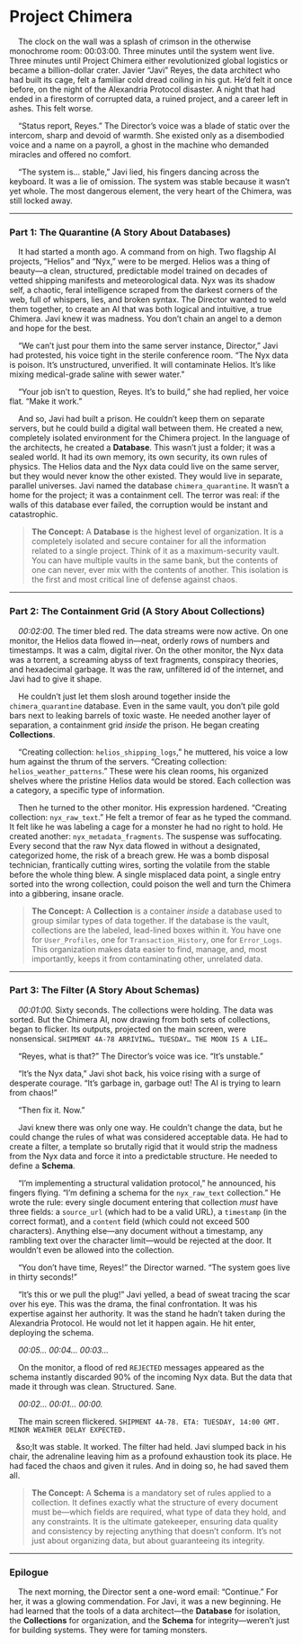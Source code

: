 # Project Chimera

&nbsp;&nbsp;&nbsp;&nbsp;The clock on the wall was a splash of crimson in the otherwise monochrome room: 00:03:00. Three minutes until the system went live. Three minutes until Project Chimera either revolutionized global logistics or became a billion-dollar crater. Javier “Javi” Reyes, the data architect who had built its cage, felt a familiar cold dread coiling in his gut. He’d felt it once before, on the night of the Alexandria Protocol disaster. A night that had ended in a firestorm of corrupted data, a ruined project, and a career left in ashes. This felt worse.

&nbsp;&nbsp;&nbsp;&nbsp;“Status report, Reyes.” The Director’s voice was a blade of static over the intercom, sharp and devoid of warmth. She existed only as a disembodied voice and a name on a payroll, a ghost in the machine who demanded miracles and offered no comfort.

&nbsp;&nbsp;&nbsp;&nbsp;“The system is… stable,” Javi lied, his fingers dancing across the keyboard. It was a lie of omission. The system was stable because it wasn’t yet whole. The most dangerous element, the very heart of the Chimera, was still locked away.

---

### Part 1: The Quarantine (A Story About Databases)

&nbsp;&nbsp;&nbsp;&nbsp;It had started a month ago. A command from on high. Two flagship AI projects, “Helios” and “Nyx,” were to be merged. Helios was a thing of beauty—a clean, structured, predictable model trained on decades of vetted shipping manifests and meteorological data. Nyx was its shadow self, a chaotic, feral intelligence scraped from the darkest corners of the web, full of whispers, lies, and broken syntax. The Director wanted to weld them together, to create an AI that was both logical and intuitive, a true Chimera. Javi knew it was madness. You don’t chain an angel to a demon and hope for the best.

&nbsp;&nbsp;&nbsp;&nbsp;“We can’t just pour them into the same server instance, Director,” Javi had protested, his voice tight in the sterile conference room. “The Nyx data is poison. It’s unstructured, unverified. It will contaminate Helios. It’s like mixing medical-grade saline with sewer water.”

&nbsp;&nbsp;&nbsp;&nbsp;“Your job isn’t to question, Reyes. It’s to build,” she had replied, her voice flat. “Make it work.”

&nbsp;&nbsp;&nbsp;&nbsp;And so, Javi had built a prison. He couldn’t keep them on separate servers, but he could build a digital wall between them. He created a new, completely isolated environment for the Chimera project. In the language of the architects, he created a **Database**. This wasn’t just a folder; it was a sealed world. It had its own memory, its own security, its own rules of physics. The Helios data and the Nyx data could live on the same server, but they would never know the other existed. They would live in separate, parallel universes. Javi named the database `chimera_quarantine`. It wasn’t a home for the project; it was a containment cell. The terror was real: if the walls of this database ever failed, the corruption would be instant and catastrophic.

> **The Concept:** A **Database** is the highest level of organization. It is a completely isolated and secure container for all the information related to a single project. Think of it as a maximum-security vault. You can have multiple vaults in the same bank, but the contents of one can never, ever mix with the contents of another. This isolation is the first and most critical line of defense against chaos.

---

### Part 2: The Containment Grid (A Story About Collections)

&nbsp;&nbsp;&nbsp;&nbsp;*00:02:00.* The timer bled red. The data streams were now active. On one monitor, the Helios data flowed in—neat, orderly rows of numbers and timestamps. It was a calm, digital river. On the other monitor, the Nyx data was a torrent, a screaming abyss of text fragments, conspiracy theories, and hexadecimal garbage. It was the raw, unfiltered id of the internet, and Javi had to give it shape.

&nbsp;&nbsp;&nbsp;&nbsp;He couldn’t just let them slosh around together inside the `chimera_quarantine` database. Even in the same vault, you don’t pile gold bars next to leaking barrels of toxic waste. He needed another layer of separation, a containment grid *inside* the prison. He began creating **Collections**.

&nbsp;&nbsp;&nbsp;&nbsp;“Creating collection: `helios_shipping_logs`,” he muttered, his voice a low hum against the thrum of the servers. “Creating collection: `helios_weather_patterns`.” These were his clean rooms, his organized shelves where the pristine Helios data would be stored. Each collection was a category, a specific type of information.

&nbsp;&nbsp;&nbsp;&nbsp;Then he turned to the other monitor. His expression hardened. “Creating collection: `nyx_raw_text`.” He felt a tremor of fear as he typed the command. It felt like he was labeling a cage for a monster he had no right to hold. He created another: `nyx_metadata_fragments`. The suspense was suffocating. Every second that the raw Nyx data flowed in without a designated, categorized home, the risk of a breach grew. He was a bomb disposal technician, frantically cutting wires, sorting the volatile from the stable before the whole thing blew. A single misplaced data point, a single entry sorted into the wrong collection, could poison the well and turn the Chimera into a gibbering, insane oracle.

> **The Concept:** A **Collection** is a container *inside* a database used to group similar types of data together. If the database is the vault, collections are the labeled, lead-lined boxes within it. You have one for `User_Profiles`, one for `Transaction_History`, one for `Error_Logs`. This organization makes data easier to find, manage, and, most importantly, keeps it from contaminating other, unrelated data.

---

### Part 3: The Filter (A Story About Schemas)

&nbsp;&nbsp;&nbsp;&nbsp;*00:01:00.* Sixty seconds. The collections were holding. The data was sorted. But the Chimera AI, now drawing from both sets of collections, began to flicker. Its outputs, projected on the main screen, were nonsensical. `SHIPMENT 4A-78 ARRIVING… TUESDAY… THE MOON IS A LIE…`

&nbsp;&nbsp;&nbsp;&nbsp;“Reyes, what is that?” The Director’s voice was ice. “It’s unstable.”

&nbsp;&nbsp;&nbsp;&nbsp;“It’s the Nyx data,” Javi shot back, his voice rising with a surge of desperate courage. “It’s garbage in, garbage out! The AI is trying to learn from chaos!”

&nbsp;&nbsp;&nbsp;&nbsp;“Then fix it. Now.”

&nbsp;&nbsp;&nbsp;&nbsp;Javi knew there was only one way. He couldn’t change the data, but he could change the rules of what was considered acceptable data. He had to create a filter, a template so brutally rigid that it would strip the madness from the Nyx data and force it into a predictable structure. He needed to define a **Schema**.

&nbsp;&nbsp;&nbsp;&nbsp;“I’m implementing a structural validation protocol,” he announced, his fingers flying. “I’m defining a schema for the `nyx_raw_text` collection.” He wrote the rule: every single document entering that collection *must* have three fields: a `source_url` (which had to be a valid URL), a `timestamp` (in the correct format), and a `content` field (which could not exceed 500 characters). Anything else—any document without a timestamp, any rambling text over the character limit—would be rejected at the door. It wouldn’t even be allowed into the collection.

&nbsp;&nbsp;&nbsp;&nbsp;“You don’t have time, Reyes!” the Director warned. “The system goes live in thirty seconds!”

&nbsp;&nbsp;&nbsp;&nbsp;“It’s this or we pull the plug!” Javi yelled, a bead of sweat tracing the scar over his eye. This was the drama, the final confrontation. It was his expertise against her authority. It was the stand he hadn’t taken during the Alexandria Protocol. He would not let it happen again. He hit enter, deploying the schema.

&nbsp;&nbsp;&nbsp;&nbsp;*00:05… 00:04… 00:03…*

&nbsp;&nbsp;&nbsp;&nbsp;On the monitor, a flood of red `REJECTED` messages appeared as the schema instantly discarded 90% of the incoming Nyx data. But the data that made it through was clean. Structured. Sane.

&nbsp;&nbsp;&nbsp;&nbsp;*00:02… 00:01… 00:00.*

&nbsp;&nbsp;&nbsp;&nbsp;The main screen flickered. `SHIPMENT 4A-78. ETA: TUESDAY, 14:00 GMT. MINOR WEATHER DELAY EXPECTED.`

&nbsp;&nbsp;&nbsp;&so;It was stable. It worked. The filter had held. Javi slumped back in his chair, the adrenaline leaving him as a profound exhaustion took its place. He had faced the chaos and given it rules. And in doing so, he had saved them all.

> **The Concept:** A **Schema** is a mandatory set of rules applied to a collection. It defines exactly what the structure of every document must be—which fields are required, what type of data they hold, and any constraints. It is the ultimate gatekeeper, ensuring data quality and consistency by rejecting anything that doesn’t conform. It’s not just about organizing data, but about guaranteeing its integrity.

---

### Epilogue

&nbsp;&nbsp;&nbsp;&nbsp;The next morning, the Director sent a one-word email: “Continue.” For her, it was a glowing commendation. For Javi, it was a new beginning. He had learned that the tools of a data architect—the **Database** for isolation, the **Collections** for organization, and the **Schema** for integrity—weren’t just for building systems. They were for taming monsters.

